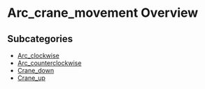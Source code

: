 # Arc_crane_movement Overview


## Subcategories

- [Arc_clockwise](./arc_clockwise/index.md)
- [Arc_counterclockwise](./arc_counterclockwise/index.md)
- [Crane_down](./crane_down/index.md)
- [Crane_up](./crane_up/index.md)